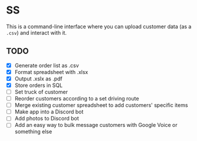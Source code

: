 # SS

This is a command-line interface where you can upload customer data (as a `.csv`) and interact with it.

## TODO
- [x] Generate order list as .csv
- [x] Format spreadsheet with .xlsx
- [x] Output .xslx as .pdf
- [x] Store orders in SQL
- [ ] Set truck of customer
- [ ] Reorder customers according to a set driving route
- [ ] Merge existing customer spreadsheet to add customers' specific items
- [ ] Make app into a Discord bot
- [ ] Add photos to Discord bot
- [ ] Add an easy way to bulk message customers with Google Voice or something else
